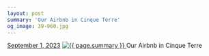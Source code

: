 ```yaml
---
layout: post
summary: 'Our Airbnb in Cinque Terre'
og_image: 39-960.jpg
---
```


<p>
  <time>
    <a href="/39">September 1, 2023</a>
  </time>
  <a href="/39">
    <img src="{{ site.assets_url }}/39-480.jpg" srcset="{{ site.assets_url }}/39-240.jpg 240w, {{ site.assets_url }}/39-480.jpg 480w, {{ site.assets_url }}/39-720.jpg 720w, {{ site.assets_url }}/39-960.jpg 960w" sizes="(min-width: 700px) 50vw, calc(100vw - 2rem)" alt="{{ page.summary }}" />
  </a>
  <span>Our Airbnb in Cinque Terre</span>
</p>
